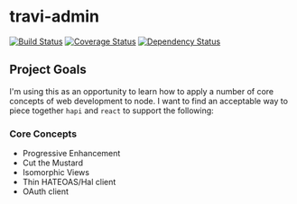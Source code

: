 travi-admin
=========

[![Build Status](https://img.shields.io/circleci/project/travi/travi.org-admin.svg?style=flat)](https://circleci.com/gh/travi/travi.org-admin)
[![Coverage Status](http://img.shields.io/coveralls/travi/travi.org-admin.svg?style=flat)](https://coveralls.io/r/travi/travi.org-admin?branch=master)
[![Dependency Status](http://img.shields.io/gemnasium/travi/travi.org-admin.svg?style=flat)](https://gemnasium.com/travi/travi.org-admin)

## Project Goals

I'm using this as an opportunity to learn how to apply a number of core concepts of web development to node. I want to find
an acceptable way to piece together `hapi` and `react` to support the following:

### Core Concepts

* Progressive Enhancement
* Cut the Mustard
* Isomorphic Views
* Thin HATEOAS/Hal client
* OAuth client
